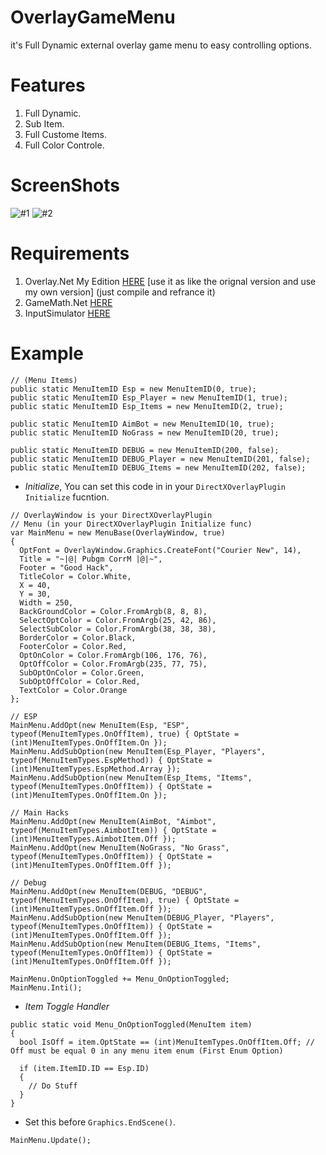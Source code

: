 # OverlayGameMenu
it's Full Dynamic external overlay game menu to easy controlling options.

# Features
1. Full Dynamic.
2. Sub Item.
3. Full Custome Items.
4. Full Color Controle.


# ScreenShots
![#1](https://github.com/CorrM/OverlayGameMenu/blob/master/Imgs/1.png?raw=true)
![#2](https://github.com/CorrM/OverlayGameMenu/blob/master/Imgs/2.png?raw=true)

# Requirements
1. Overlay.Net My Edition [HERE](https://github.com/CorrM/Overlay.NET) [use it as like the orignal version and use my own version] (just compile and refrance it)
2. GameMath.Net [HERE](https://www.nuget.org/packages/GameMath.Net/)
3. InputSimulator [HERE](https://www.nuget.org/packages/InputSimulator)

# Example
```
// (Menu Items)
public static MenuItemID Esp = new MenuItemID(0, true);
public static MenuItemID Esp_Player = new MenuItemID(1, true);
public static MenuItemID Esp_Items = new MenuItemID(2, true);

public static MenuItemID AimBot = new MenuItemID(10, true);
public static MenuItemID NoGrass = new MenuItemID(20, true);

public static MenuItemID DEBUG = new MenuItemID(200, false);
public static MenuItemID DEBUG_Player = new MenuItemID(201, false);
public static MenuItemID DEBUG_Items = new MenuItemID(202, false);
```

- *Initialize*, You can set this code in in your `DirectXOverlayPlugin` `Initialize` fucntion.
```
// OverlayWindow is your DirectXOverlayPlugin
// Menu (in your DirectXOverlayPlugin Initialize func)
var MainMenu = new MenuBase(OverlayWindow, true)
{
  OptFont = OverlayWindow.Graphics.CreateFont("Courier New", 14),
  Title = "~|@| Pubgm CorrM |@|~",
  Footer = "Good Hack",
  TitleColor = Color.White,
  X = 40,
  Y = 30,
  Width = 250,
  BackGroundColor = Color.FromArgb(8, 8, 8),
  SelectOptColor = Color.FromArgb(25, 42, 86),
  SelectSubColor = Color.FromArgb(38, 38, 38),
  BorderColor = Color.Black,
  FooterColor = Color.Red,
  OptOnColor = Color.FromArgb(106, 176, 76),
  OptOffColor = Color.FromArgb(235, 77, 75),
  SubOptOnColor = Color.Green,
  SubOptOffColor = Color.Red,
  TextColor = Color.Orange
};

// ESP
MainMenu.AddOpt(new MenuItem(Esp, "ESP", typeof(MenuItemTypes.OnOffItem), true) { OptState = (int)MenuItemTypes.OnOffItem.On });
MainMenu.AddSubOption(new MenuItem(Esp_Player, "Players", typeof(MenuItemTypes.EspMethod)) { OptState = (int)MenuItemTypes.EspMethod.Array });
MainMenu.AddSubOption(new MenuItem(Esp_Items, "Items", typeof(MenuItemTypes.OnOffItem)) { OptState = (int)MenuItemTypes.OnOffItem.On });

// Main Hacks
MainMenu.AddOpt(new MenuItem(AimBot, "Aimbot", typeof(MenuItemTypes.AimbotItem)) { OptState = (int)MenuItemTypes.AimbotItem.Off });
MainMenu.AddOpt(new MenuItem(NoGrass, "No Grass", typeof(MenuItemTypes.OnOffItem)) { OptState = (int)MenuItemTypes.OnOffItem.Off });

// Debug
MainMenu.AddOpt(new MenuItem(DEBUG, "DEBUG", typeof(MenuItemTypes.OnOffItem), true) { OptState = (int)MenuItemTypes.OnOffItem.Off });
MainMenu.AddSubOption(new MenuItem(DEBUG_Player, "Players", typeof(MenuItemTypes.OnOffItem)) { OptState = (int)MenuItemTypes.OnOffItem.Off });
MainMenu.AddSubOption(new MenuItem(DEBUG_Items, "Items", typeof(MenuItemTypes.OnOffItem)) { OptState = (int)MenuItemTypes.OnOffItem.Off });

MainMenu.OnOptionToggled += Menu_OnOptionToggled;
MainMenu.Inti();
```

- *Item Toggle Handler*
```
public static void Menu_OnOptionToggled(MenuItem item)
{
  bool IsOff = item.OptState == (int)MenuItemTypes.OnOffItem.Off; // Off must be equal 0 in any menu item enum (First Enum Option)

  if (item.ItemID.ID == Esp.ID)
  {
    // Do Stuff
  }
}
```

- Set this before `Graphics.EndScene()`.
```
MainMenu.Update();
```
